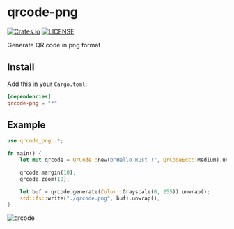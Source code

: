 
# qrcode-png
[![Crates.io](https://img.shields.io/crates/v/qrcode-png.svg?style=flat-square)](https://crates.io/crates/qrcode-png)
[![LICENSE](https://img.shields.io/crates/l/qrcode-png.svg?style=flat-square)](https://crates.io/crates/qrcode-png)
 
Generate QR code in png format
 
## Install

Add this in your `Cargo.toml`:

```toml
[dependencies]
qrcode-png = "*"
```

## Example
 
```rust
use qrcode_png::*;

fn main() {
    let mut qrcode = QrCode::new(b"Hello Rust !", QrCodeEcc::Medium).unwrap();

    qrcode.margin(10);
    qrcode.zoom(10);

    let buf = qrcode.generate(Color::Grayscale(0, 255)).unwrap();
    std::fs::write("./qrcode.png", buf).unwrap();
}
```

![qrcode](https://user-images.githubusercontent.com/23690145/83348739-c4f88d00-a361-11ea-932e-e722e0bd1b65.png)


